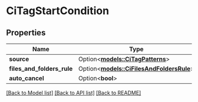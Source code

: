 # CiTagStartCondition

## Properties

Name | Type | Description | Notes
------------ | ------------- | ------------- | -------------
**source** | Option<[**models::CiTagPatterns**](CiTagPatterns.md)> |  | [optional]
**files_and_folders_rule** | Option<[**models::CiFilesAndFoldersRule**](CiFilesAndFoldersRule.md)> |  | [optional]
**auto_cancel** | Option<**bool**> |  | [optional]

[[Back to Model list]](../README.md#documentation-for-models) [[Back to API list]](../README.md#documentation-for-api-endpoints) [[Back to README]](../README.md)


